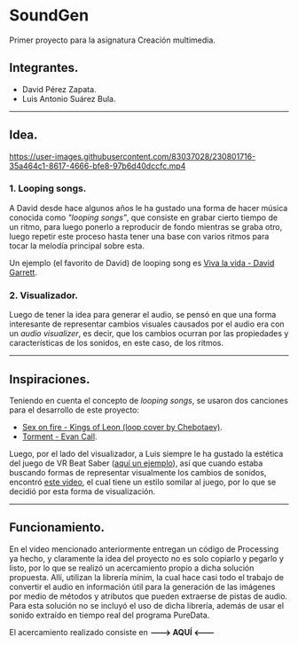 # **SoundGen**

Primer proyecto para la asignatura Creación multimedia.

## **Integrantes.**

* David Pérez Zapata.
* Luis Antonio Suárez Bula.

---

## **Idea.**

https://user-images.githubusercontent.com/83037028/230801716-35a464c1-8617-4666-bfe8-97b6d40dccfc.mp4

### **1. Looping songs.**

A David desde hace algunos años le ha gustado una forma de hacer música conocida como *"looping songs"*, que consiste en grabar cierto tiempo de un ritmo, para luego ponerlo a reproducir de fondo mientras se graba otro, luego repetir este proceso hasta tener una base con varios ritmos para tocar la melodía principal sobre esta.

Un ejemplo (el favorito de David) de looping song es [Viva la vida - David Garrett](https://www.youtube.com/watch?v=bZ_BoOlAXyk).

### **2. Visualizador.**

Luego de tener la idea para generar el audio, se pensó en que una forma interesante de representar cambios visuales causados por el audio era con un *audio visualizer*, es decir, que los cambios ocurran por las propiedades y características de los sonidos, en este caso, de los ritmos.

---

## **Inspiraciones.**

Teniendo en cuenta el concepto de *looping songs*, se usaron dos canciones para el desarrollo de este proyecto:

* [Sex on fire - Kings of Leon (loop cover by Chebotaev)](https://www.youtube.com/watch?v=VMo0QfviPKs).
* [Torment - Evan Call](https://www.youtube.com/watch?v=LwVdKlPW_Vg).

Luego, por el lado del visualizador, a Luis siempre le ha gustado la estética del juego de VR Beat Saber ([aquí un ejemplo](https://www.youtube.com/watch?v=b2lowBKApC0)), así que cuando estaba buscando formas de representar visualmente los cambios de sonidos, encontró [este video](https://www.youtube.com/watch?v=gHpxRv4MBBA), el cual tiene un estilo somilar al juego, por lo que se decidió por esta forma de visualización.

---

## **Funcionamiento.**

En el video mencionado anteriormente entregan un código de Processing ya hecho, y claramente la idea del proyecto no es solo copiarlo y pegarlo y listo, por lo que se realizó un acercamiento propio a dicha solución propuesta. Allí, utilizan la librería minim, la cual hace casi todo el trabajo de convertir el audio en información útil para la generación de las imágenes por medio de métodos y atributos que pueden extraerse de pistas de audio. Para esta solución no se incluyó el uso de dicha librería, además de usar el sonido extraído en tiempo real del programa PureData.

El acercamiento realizado consiste en **---> AQUÍ <---**
